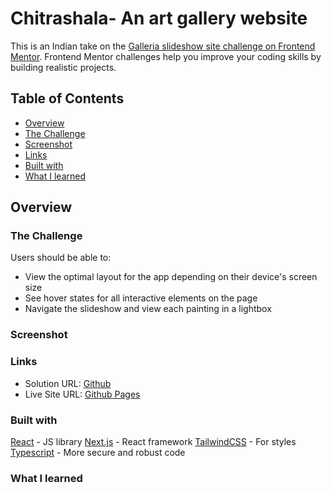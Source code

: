 # Chitrashala- An art gallery website 
This is an Indian take on the [Galleria slideshow site challenge on Frontend Mentor](https://www.frontendmentor.io/challenges/galleria-slideshow-site-tEA4pwsa6). Frontend Mentor challenges help you improve your coding skills by building realistic projects.

## Table of Contents
* [Overview](https://github.com/Ashrita-Das/art-gallery#overview)
* [The Challenge](https://github.com/Ashrita-Das/art-gallery#the-challenge)
* [Screenshot](https://github.com/Ashrita-Das/art-gallery#screenshot)
* [Links](https://github.com/Ashrita-Das/art-gallery#links)
* [Built with](https://github.com/Ashrita-Das/art-gallery#built-with)
* [What I learned](https://github.com/Ashrita-Das/art-gallery#what-i-learned)

## Overview
### The Challenge
Users should be able to:
* View the optimal layout for the app depending on their device's screen size
* See hover states for all interactive elements on the page
* Navigate the slideshow and view each painting in a lightbox
  
### Screenshot

### Links
* Solution URL: [Github](https://github.com/Ashrita-Das/art-gallery)
* Live Site URL: [Github Pages](ashrita-das.github.io/art-gallery/)
  
### Built with
[React](https://react.dev/) - JS library
[Next.js](https://nextjs.org/) - React framework
[TailwindCSS](https://tailwindcss.com/) - For styles
[Typescript](https://www.typescriptlang.org/) - More secure and robust code

### What I learned


